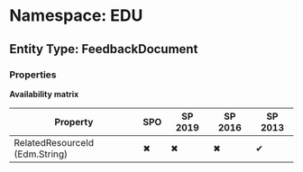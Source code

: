 # Namespace: EDU
## Entity Type: FeedbackDocument

### Properties

**Availability matrix**

Property | SPO | SP 2019 | SP 2016 | SP 2013
----------|-----|---------|---------|--------
RelatedResourceId (Edm.String) | ✖ | ✖ | ✖ | ✔


